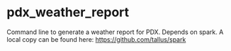 pdx_weather_report
==================

Command line to generate a weather report for PDX.
Depends on spark. A local copy can be found here:
https://github.com/tallus/spark
